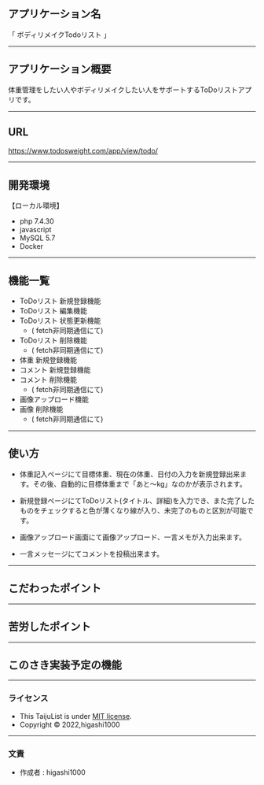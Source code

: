## アプリケーション名
「 ボディリメイクTodoリスト 」
***
## アプリケーション概要
体重管理をしたい人やボディリメイクしたい人をサポートするToDoリストアプリです。
***
## URL
https://www.todosweight.com/app/view/todo/
***
## 開発環境
【ローカル環境】
* php 7.4.30
* javascript
* MySQL 5.7
* Docker
***
## 機能一覧
* ToDoリスト 新規登録機能
* ToDoリスト 編集機能
* ToDoリスト 状態更新機能 
  * ( fetch非同期通信にて)
* ToDoリスト 削除機能
  * ( fetch非同期通信にて)
* 体重 新規登録機能
* コメント 新規登録機能 
* コメント 削除機能
  * ( fetch非同期通信にて)
* 画像アップロード機能
* 画像 削除機能
  * ( fetch非同期通信にて)
***
## 使い方
* 体重記入ページにて目標体重、現在の体重、日付の入力を新規登録出来ます。その後、自動的に目標体重まで「あと〜kg」なのかが表示されます。

* 新規登録ページにてToDoリスト(タイトル、詳細)を入力でき、また完了したものをチェックすると色が薄くなり線が入り、未完了のものと区別が可能です。

* 画像アップロード画面にて画像アップロード、一言メモが入力出来ます。

* 一言メッセージにてコメントを投稿出来ます。
***
## こだわったポイント
***
## 苦労したポイント
***
## このさき実装予定の機能
***
### ライセンス
* This TaijuList is under [MIT license](http://TomoakiTANAKA.mit-license.org).
* Copyright © 2022,higashi1000
***
### 文責
* 作成者 : higashi1000